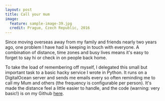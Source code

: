 ```yaml
---
layout: post
title: Call your mum
image:
  feature: sample-image-39.jpg
  credit: Prague, Czech Republic, 2016
---
```


Since moving overseas away from my family and friends nearly two years ago, one problem I have had is keeping in touch with everyone. A combination of distance, time zones and busy lives means it's easy to forget to say hi or check in on people back home.

To take the load of remembering off myself, I delegated this small but important task to a basic hacky service I wrote in Python. It runs on a DigitalOcean server and sends me emails every so often reminding me to call my Mum and others (the frequency is configurable per person). It's made the distance feel a little easier to handle, and the code (warning: very basic!) is on my Github [here](https://github.com/clintonboys/call-your-mum). 
